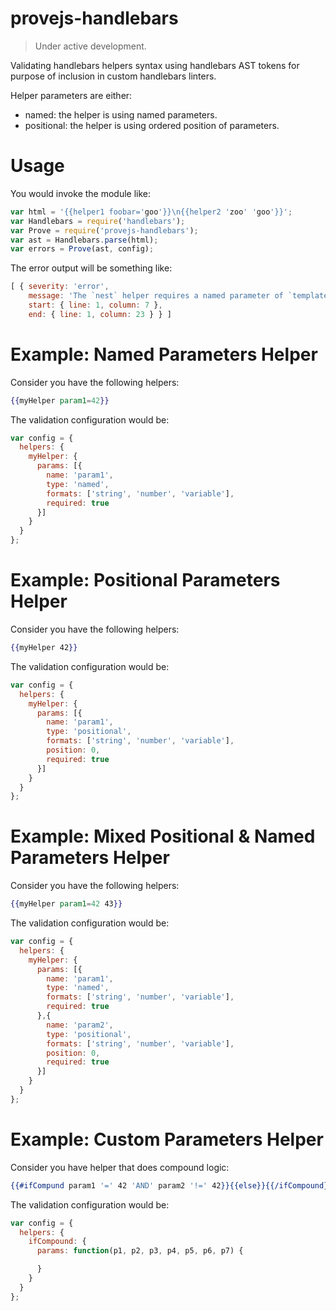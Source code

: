 # provejs-handlebars

> Under active development.

Validating handlebars helpers syntax using handlebars AST tokens for purpose of inclusion in custom handlebars linters.

Helper parameters are either:
- named: the helper is using named parameters.
- positional: the helper is using ordered position of parameters.

# Usage
You would invoke the module like:
```js
var html = '{{helper1 foobar='goo'}}\n{{helper2 'zoo' 'goo'}}';
var Handlebars = require('handlebars');
var Prove = require('provejs-handlebars');
var ast = Handlebars.parse(html);
var errors = Prove(ast, config);
```
The error output will be something like:
```js
[ { severity: 'error',
    message: 'The `nest` helper requires a named parameter of `template`, but non was found.',
    start: { line: 1, column: 7 },
    end: { line: 1, column: 23 } } ]
```

# Example: Named Parameters Helper

Consider you have the following helpers:
```hbs
{{myHelper param1=42}}
```
The validation configuration would be:
```js
var config = {
  helpers: {
    myHelper: {
      params: [{
        name: 'param1',
        type: 'named',
        formats: ['string', 'number', 'variable'],
        required: true
      }]
    }
  }
};
```

# Example: Positional Parameters Helper

Consider you have the following helpers:
```hbs
{{myHelper 42}}
```
The validation configuration would be:
```js
var config = {
  helpers: {
    myHelper: {
      params: [{
        name: 'param1',
        type: 'positional',
        formats: ['string', 'number', 'variable'],
        position: 0,
        required: true
      }]
    }
  }
};
```

# Example: Mixed Positional & Named Parameters Helper

Consider you have the following helpers:
```hbs
{{myHelper param1=42 43}}
```
The validation configuration would be:
```js
var config = {
  helpers: {
    myHelper: {
      params: [{
        name: 'param1',
        type: 'named',
        formats: ['string', 'number', 'variable'],
        required: true
      },{
        name: 'param2',
        type: 'positional',
        formats: ['string', 'number', 'variable'],
        position: 0,
        required: true
      }]
    }
  }
};
```

# Example: Custom Parameters Helper

Consider you have helper that does compound logic:
```hbs
{{#ifCompund param1 '=' 42 'AND' param2 '!=' 42}}{{else}}{{/ifCompound}}
```
The validation configuration would be:
```js
var config = {
  helpers: {
    ifCompound: {
      params: function(p1, p2, p3, p4, p5, p6, p7) {

      }
    }
  }
};
```